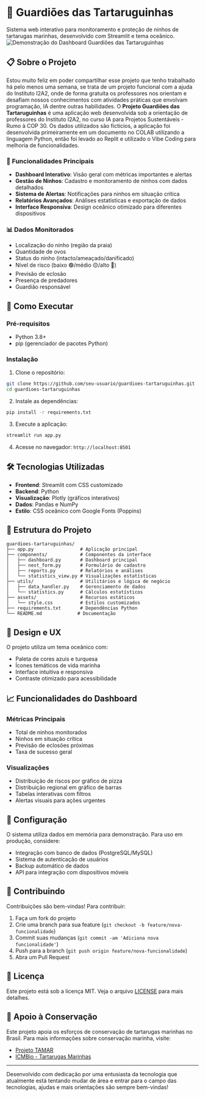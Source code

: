 # 🐢 Guardiões das Tartaruguinhas

Sistema web interativo para monitoramento e proteção de ninhos de tartarugas marinhas, desenvolvido com Streamlit e tema oceânico.
![Demonstração do Dashboard Guardiões das Tartaruguinhas](assets/gif_dashboard_tartaruguinha.gif)

## 📋 Sobre o Projeto

Estou muito feliz em poder compartilhar esse projeto que tenho trabalhado há pelo menos uma semana, se trata de um projeto funcional com a ajuda do Instituto I2A2, onde de forma gratuita os professores nos orientam e desafiam nossos conhecimentos com atividades práticas que envolvam programação, IA dentre outras habilidades.
O **Projeto Guardiões das Tartaruguinhas** é uma aplicação web desenvolvida sob a orientação de professores do Instituto I2A2, no curso IA para Projetos Sustentáveis - Rumo à COP 30. Os dados utilizados são fictícios, a aplicação foi desenvolvida primeiramente em um documento no COLAB utilizando a linguagem Python, então foi levado ao Replit e utilizado o Vibe Coding para melhoria de funcionalidades.

### 🎯 Funcionalidades Principais

- **Dashboard Interativo**: Visão geral com métricas importantes e alertas
- **Gestão de Ninhos**: Cadastro e monitoramento de ninhos com dados detalhados
- **Sistema de Alertas**: Notificações para ninhos em situação crítica
- **Relatórios Avançados**: Análises estatísticas e exportação de dados
- **Interface Responsiva**: Design oceânico otimizado para diferentes dispositivos

### 📊 Dados Monitorados

- Localização do ninho (região da praia)
- Quantidade de ovos
- Status do ninho (intacto/ameaçado/danificado)
- Nível de risco (baixo 🟢/médio 🟡/alto 🔴)
- Previsão de eclosão
- Presença de predadores
- Guardião responsável

## 🚀 Como Executar

### Pré-requisitos

- Python 3.8+
- pip (gerenciador de pacotes Python)

### Instalação

1. Clone o repositório:
```bash
git clone https://github.com/seu-usuario/guardioes-tartaruguinhas.git
cd guardioes-tartaruguinhas
```

2. Instale as dependências:
```bash
pip install -r requirements.txt
```

3. Execute a aplicação:
```bash
streamlit run app.py
```

4. Acesse no navegador: `http://localhost:8501`

## 🛠️ Tecnologias Utilizadas

- **Frontend**: Streamlit com CSS customizado
- **Backend**: Python
- **Visualização**: Plotly (gráficos interativos)
- **Dados**: Pandas e NumPy
- **Estilo**: CSS oceânico com Google Fonts (Poppins)

## 📁 Estrutura do Projeto

```
guardioes-tartaruguinhas/
├── app.py                 # Aplicação principal
├── components/            # Componentes da interface
│   ├── dashboard.py       # Dashboard principal
│   ├── nest_form.py       # Formulário de cadastro
│   ├── reports.py         # Relatórios e análises
│   └── statistics_view.py # Visualizações estatísticas
├── utils/                 # Utilitários e lógica de negócio
│   ├── data_handler.py    # Gerenciamento de dados
│   └── statistics.py      # Cálculos estatísticos
├── assets/                # Recursos estáticos
│   └── style.css          # Estilos customizados
├── requirements.txt       # Dependências Python
└── README.md             # Documentação
```

## 🎨 Design e UX

O projeto utiliza um tema oceânico com:
- Paleta de cores azuis e turquesa
- Ícones temáticos de vida marinha
- Interface intuitiva e responsiva
- Contraste otimizado para acessibilidade

## 📈 Funcionalidades do Dashboard

### Métricas Principais
- Total de ninhos monitorados
- Ninhos em situação crítica
- Previsão de eclosões próximas
- Taxa de sucesso geral

### Visualizações
- Distribuição de riscos por gráfico de pizza
- Distribuição regional em gráfico de barras
- Tabelas interativas com filtros
- Alertas visuais para ações urgentes

## 🔧 Configuração

O sistema utiliza dados em memória para demonstração. Para uso em produção, considere:

- Integração com banco de dados (PostgreSQL/MySQL)
- Sistema de autenticação de usuários
- Backup automático de dados
- API para integração com dispositivos móveis

## 🌊 Contribuindo

Contribuições são bem-vindas! Para contribuir:

1. Faça um fork do projeto
2. Crie uma branch para sua feature (`git checkout -b feature/nova-funcionalidade`)
3. Commit suas mudanças (`git commit -am 'Adiciona nova funcionalidade'`)
4. Push para a branch (`git push origin feature/nova-funcionalidade`)
5. Abra um Pull Request

## 📝 Licença

Este projeto está sob a licença MIT. Veja o arquivo [LICENSE](LICENSE) para mais detalhes.

## 🤝 Apoio à Conservação

Este projeto apoia os esforços de conservação de tartarugas marinhas no Brasil. Para mais informações sobre conservação marinha, visite:

- [Projeto TAMAR](http://www.tamar.org.br/)
- [ICMBio - Tartarugas Marinhas](https://www.icmbio.gov.br/portal/faunabrasileira/lista-de-especies/7026-tartarugas-marinhas)

---

Desenvolvido com dedicação por uma entusiasta da tecnologia que atualmente está tentando mudar de área e entrar para o campo das tecnologias, ajudas e mais orientações são sempre bem-vindas!
